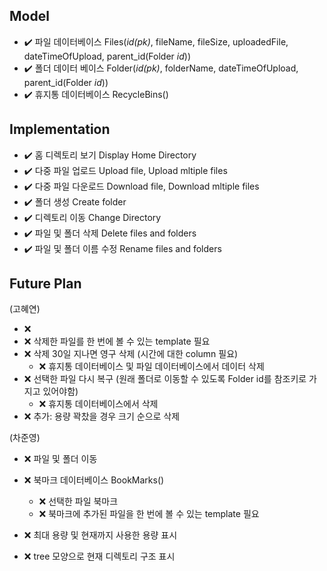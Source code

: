 ## Model
- :heavy_check_mark: 파일 데이터베이스 Files(_id(pk)_, fileName, fileSize, uploadedFile, dateTimeOfUpload, parent_id(Folder _id_))
- :heavy_check_mark: 폴더 데이터 베이스 Folder(_id(pk)_, folderName, dateTimeOfUpload, parent_id(Folder _id_))
- :heavy_check_mark: 휴지통 데이터베이스 RecycleBins()


## Implementation
- :heavy_check_mark: 홈 디렉토리 보기 Display Home Directory 
- :heavy_check_mark: 다중 파일 업로드 Upload file, Upload mltiple files
- :heavy_check_mark: 다중 파일 다운로드 Download file, Download mltiple files 
- :heavy_check_mark: 폴더 생성 Create folder 
- :heavy_check_mark: 디렉토리 이동 Change Directory 
- :heavy_check_mark: 파일 및 폴더 삭제 Delete files and folders 
- :heavy_check_mark: 파일 및 폴더 이름 수정 Rename files and folders 


## Future Plan
(고혜연)
- :x: 
- :x: 삭제한 파일를 한 번에 볼 수 있는 template 필요
- :x: 삭제 30일 지나면 영구 삭제 (시간에 대한 column 필요)
    - :x: 휴지통 데이터베이스 및 파일 데이터베이스에서 데이터 삭제
- :x: 선택한 파일 다시 복구 (원래 폴더로 이동할 수 있도록 Folder id를 참조키로 가지고 있어야함)
    - :x: 휴지통 데이터베이스에서 삭제
- :x: 추가: 용량 꽉찼을 경우 크기 순으로 삭제 


(차준영)
- :x: 파일 및 폴더 이동
- :x: 북마크 데이터베이스 BookMarks()
  - :x: 선택한 파일 북마크
  - :x: 북마크에 추가된 파일을 한 번에 볼 수 있는 template 필요 
  
- :x: 최대 용량 및 현재까지 사용한 용량 표시
- :x: tree 모양으로 현재 디렉토리 구조 표시
